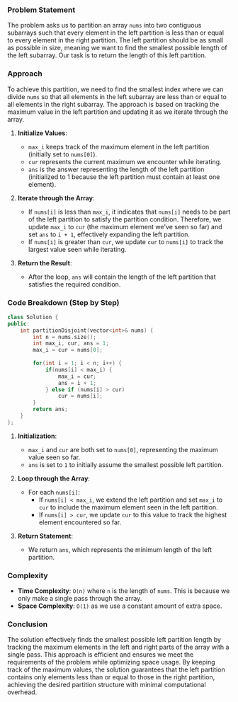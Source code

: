 ### Problem Statement

The problem asks us to partition an array `nums` into two contiguous subarrays such that every element in the left partition is less than or equal to every element in the right partition. The left partition should be as small as possible in size, meaning we want to find the smallest possible length of the left subarray. Our task is to return the length of this left partition.

### Approach

To achieve this partition, we need to find the smallest index where we can divide `nums` so that all elements in the left subarray are less than or equal to all elements in the right subarray. The approach is based on tracking the maximum value in the left partition and updating it as we iterate through the array.

1. **Initialize Values**:
   - `max_i` keeps track of the maximum element in the left partition (initially set to `nums[0]`).
   - `cur` represents the current maximum we encounter while iterating.
   - `ans` is the answer representing the length of the left partition (initialized to 1 because the left partition must contain at least one element).

2. **Iterate through the Array**:
   - If `nums[i]` is less than `max_i`, it indicates that `nums[i]` needs to be part of the left partition to satisfy the partition condition. Therefore, we update `max_i` to `cur` (the maximum element we've seen so far) and set `ans` to `i + 1`, effectively expanding the left partition.
   - If `nums[i]` is greater than `cur`, we update `cur` to `nums[i]` to track the largest value seen while iterating.

3. **Return the Result**:
   - After the loop, `ans` will contain the length of the left partition that satisfies the required condition.

### Code Breakdown (Step by Step)

```cpp
class Solution {
public:
    int partitionDisjoint(vector<int>& nums) {
        int n = nums.size();
        int max_i, cur, ans = 1;
        max_i = cur = nums[0];
        
        for(int i = 1; i < n; i++) {
            if(nums[i] < max_i) {
                max_i = cur;
                ans = i + 1;
            } else if (nums[i] > cur)
                cur = nums[i];
        }
        return ans;
    }
};
```

1. **Initialization**:
   - `max_i` and `cur` are both set to `nums[0]`, representing the maximum value seen so far.
   - `ans` is set to `1` to initially assume the smallest possible left partition.

2. **Loop through the Array**:
   - For each `nums[i]`:
     - If `nums[i] < max_i`, we extend the left partition and set `max_i` to `cur` to include the maximum element seen in the left partition.
     - If `nums[i] > cur`, we update `cur` to this value to track the highest element encountered so far.

3. **Return Statement**:
   - We return `ans`, which represents the minimum length of the left partition.

### Complexity

- **Time Complexity**: `O(n)` where `n` is the length of `nums`. This is because we only make a single pass through the array.
- **Space Complexity**: `O(1)` as we use a constant amount of extra space.

### Conclusion

The solution effectively finds the smallest possible left partition length by tracking the maximum elements in the left and right parts of the array with a single pass. This approach is efficient and ensures we meet the requirements of the problem while optimizing space usage. By keeping track of the maximum values, the solution guarantees that the left partition contains only elements less than or equal to those in the right partition, achieving the desired partition structure with minimal computational overhead.